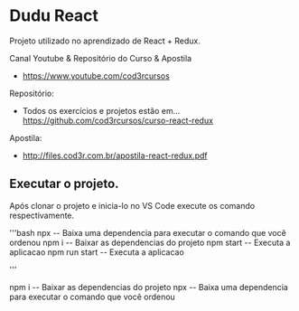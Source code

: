 # Dudu React
Projeto utilizado no aprendizado de React + Redux.

Canal Youtube & Repositório do Curso & Apostila
- https://www.youtube.com/cod3rcursos

Repositório:
- Todos os exercícios e projetos estão em... https://github.com/cod3rcursos/curso-react-redux

Apostila:
- http://files.cod3r.com.br/apostila-react-redux.pdf

## Executar o projeto.

Após clonar o projeto e inicia-lo no VS Code execute os comando respectivamente.

'''bash
npx 																				-- Baixa uma dependencia para executar o comando que você ordenou
npm i 																				-- Baixar as dependencias do projeto
npm start   																		-- Executa a aplicacao
npm run start																		-- Executa a aplicacao

'''

npm i 																				-- Baixar as dependencias do projeto
npx 																				-- Baixa uma dependencia para executar o comando que você ordenou